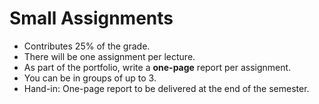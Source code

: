 # Small Assignments

- Contributes 25% of the grade.
- There will be one assignment per lecture.
- As part of the portfolio, write a **one-page** report per assignment.
- You can be in groups of up to 3.
- Hand-in: One-page report to be delivered at the end of the semester.

